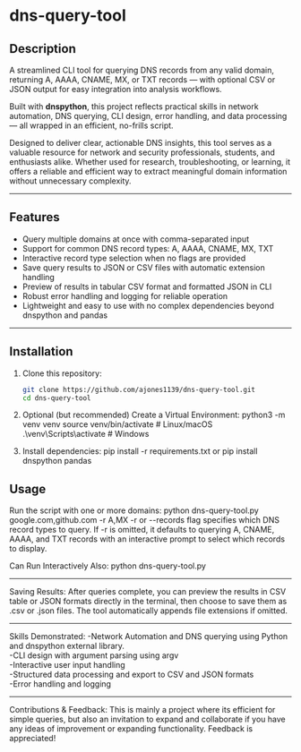 # dns-query-tool

## Description

A streamlined CLI tool for querying DNS records from any valid domain, returning A, AAAA, CNAME, MX, or TXT records — with optional CSV or JSON output for easy integration into analysis workflows.  

Built with **dnspython**, this project reflects practical skills in network automation, DNS querying, CLI design, error handling, and data processing — all wrapped in an efficient, no-frills script.  

Designed to deliver clear, actionable DNS insights, this tool serves as a valuable resource for network and security professionals, students, and enthusiasts alike. Whether used for research, troubleshooting, or learning, it offers a reliable and efficient way to extract meaningful domain information without unnecessary complexity.

---

## Features

- Query multiple domains at once with comma-separated input  
- Support for common DNS record types: A, AAAA, CNAME, MX, TXT  
- Interactive record type selection when no flags are provided  
- Save query results to JSON or CSV files with automatic extension handling  
- Preview of results in tabular CSV format and formatted JSON in CLI  
- Robust error handling and logging for reliable operation  
- Lightweight and easy to use with no complex dependencies beyond dnspython and pandas  

---

## Installation

1. Clone this repository:

   ```bash
   git clone https://github.com/ajones1139/dns-query-tool.git
   cd dns-query-tool
2. Optional (but recommended) Create a Virtual Environment:
  python3 -m venv venv
  source venv/bin/activate  # Linux/macOS
  .\venv\Scripts\activate   # Windows

3. Install dependencies:
   pip install -r requirements.txt or pip install dnspython pandas

## Usage

Run the script with one or more domains:
    python dns-query-tool.py google.com,github.com -r A,MX
    -r or --records flag specifies which DNS record types to query.
    If -r is omitted, it defaults to querying A, CNAME, AAAA, and TXT records with an interactive prompt to select which records to display.

Can Run Interactively Also:
    python dns-query-tool.py

---

Saving Results:
    After queries complete, you can preview the results in CSV table or JSON formats directly in the terminal, then choose to save them as .csv or .json files. The tool automatically appends file extensions if omitted.

---

 Skills Demonstrated:
  -Network Automation and DNS querying using Python and dnspython external library.\
  -CLI design with argument parsing using argv\
  -Interactive user input handling\
  -Structured data processing and export to CSV and JSON formats\
  -Error handling and logging

---

Contributions & Feedback:
This is mainly a project where its efficient for simple queries, but also an invitation to expand and collaborate if you have any ideas of improvement or expanding functionality. Feedback is appreciated!
